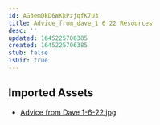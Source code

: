 ```yaml
---
id: AG3emDkD6WKkPzjqfK7U3
title: Advice_from_dave_1 6 22 Resources
desc: ''
updated: 1645225706385
created: 1645225706385
stub: false
isDir: true
---
```

## Imported Assets
- [Advice from Dave 1-6-22.jpg](/assets/advice-from-dave-1-6-22-O33dygYDgIGu.jpg)

